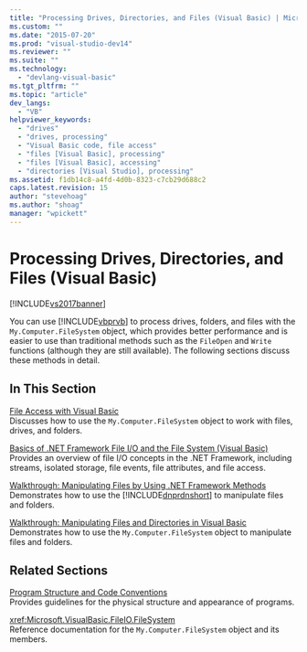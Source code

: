 ```yaml
---
title: "Processing Drives, Directories, and Files (Visual Basic) | Microsoft Docs"
ms.custom: ""
ms.date: "2015-07-20"
ms.prod: "visual-studio-dev14"
ms.reviewer: ""
ms.suite: ""
ms.technology: 
  - "devlang-visual-basic"
ms.tgt_pltfrm: ""
ms.topic: "article"
dev_langs: 
  - "VB"
helpviewer_keywords: 
  - "drives"
  - "drives, processing"
  - "Visual Basic code, file access"
  - "files [Visual Basic], processing"
  - "files [Visual Basic], accessing"
  - "directories [Visual Studio], processing"
ms.assetid: f1db14c8-a4fd-4d0b-8323-c7cb29d688c2
caps.latest.revision: 15
author: "stevehoag"
ms.author: "shoag"
manager: "wpickett"
---
```

# Processing Drives, Directories, and Files (Visual Basic)
[!INCLUDE[vs2017banner](../../../../includes/vs2017banner.md)]

You can use [!INCLUDE[vbprvb](../../../../includes/vbprvb-md.md)] to process drives, folders, and files with the `My.Computer.FileSystem` object, which provides better performance and is easier to use than traditional methods such as the `FileOpen` and `Write` functions (although they are still available). The following sections discuss these methods in detail.  
  
## In This Section  
 [File Access with Visual Basic](../../../../visual-basic/developing-apps/programming/drives-directories-files/file-access.md)  
 Discusses how to use the `My.Computer.FileSystem` object to work with files, drives, and folders.  
  
 [Basics of .NET Framework File I/O and the File System (Visual Basic)](../../../../visual-basic/developing-apps/programming/drives-directories-files/basics-of-net-framework-file-i-o-and-the-file-system-visual-basic.md)  
 Provides an overview of file I/O concepts in the .NET Framework, including streams, isolated storage, file events, file attributes, and file access.  
  
 [Walkthrough: Manipulating Files by Using .NET Framework Methods](../../../../visual-basic/developing-apps/programming/drives-directories-files/walkthrough-manipulating-files-by-using-net-framework-methods.md)  
 Demonstrates how to use the [!INCLUDE[dnprdnshort](../../../../includes/dnprdnshort-md.md)] to manipulate files and folders.  
  
 [Walkthrough: Manipulating Files and Directories in Visual Basic](../../../../visual-basic/developing-apps/programming/drives-directories-files/walkthrough-manipulating-files-and-directories.md)  
 Demonstrates how to use the `My.Computer.FileSystem` object to manipulate files and folders.  
  
## Related Sections  
 [Program Structure and Code Conventions](../../../../visual-basic/programming-guide/program-structure/program-structure-and-code-conventions.md)  
 Provides guidelines for the physical structure and appearance of programs.  
  
 <xref:Microsoft.VisualBasic.FileIO.FileSystem>  
 Reference documentation for the `My.Computer.FileSystem` object and its members.